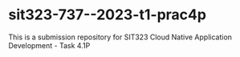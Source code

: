 # sit323-737--2023-t1-prac4p

This is a submission repository for SIT323 Cloud Native Application Development - Task 4.1P
